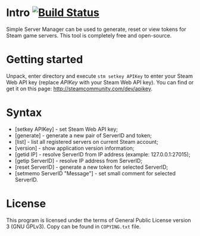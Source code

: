 Intro [![Build Status](https://travis-ci.org/xvitaly/stm.svg?branch=master)](https://travis-ci.org/xvitaly/stm)
===
Simple Server Manager can be used to generate, reset or view tokens for Steam game servers. This tool is completely free and open-source.

Getting started
===
Unpack, enter directory and execute `stm setkey APIKey` to enter your Steam Web API key (replace *APIKey* with your Steam Web API key). You can find or get it on this page: http://steamcommunity.com/dev/apikey.

Syntax
===
 * [setkey APIKey] - set Steam Web API key;
 * [generate] - generate a new pair of ServerID and token;
 * [list] - list all registered servers on current Steam account;
 * [version] - show application version information;
 * [getid IP] - resolve ServerID from IP address (example: 127.0.0.1:27015);
 * [getip ServerID] - resolve IP address from ServerID;
 * [reset ServerID] - generate a new token for selected ServerID;
 * [setmemo ServerID "Message"] - set small comment for selected ServerID.

License
===
This program is licensed under the terms of General Public License version 3 (GNU GPLv3). Copy can be found in `COPYING.txt` file.
